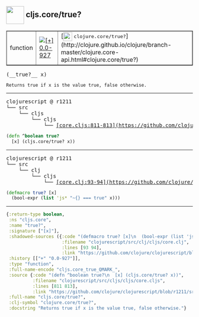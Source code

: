 ## <img width="48px" valign="middle" src="http://i.imgur.com/Hi20huC.png"> cljs.core/true?

 <table border="1">
<tr>
<td>function</td>
<td><a href="https://github.com/cljsinfo/api-refs/tree/0.0-927"><img valign="middle" alt="[+] 0.0-927" src="https://img.shields.io/badge/+-0.0--927-lightgrey.svg"></a> </td>
<td>
[<img height="24px" valign="middle" src="http://i.imgur.com/1GjPKvB.png"> <samp>clojure.core/true?</samp>](http://clojure.github.io/clojure/branch-master/clojure.core-api.html#clojure.core/true?)
</td>
</tr>
</table>

 <samp>
(__true?__ x)<br>
</samp>

```
Returns true if x is the value true, false otherwise.
```

---

 <pre>
clojurescript @ r1211
└── src
    └── cljs
        └── cljs
            └── <ins>[core.cljs:811-813](https://github.com/clojure/clojurescript/blob/r1211/src/cljs/cljs/core.cljs#L811-L813)</ins>
</pre>

```clj
(defn ^boolean true?
  [x] (cljs.core/true? x))
```


---

 <pre>
clojurescript @ r1211
└── src
    └── clj
        └── cljs
            └── <ins>[core.clj:93-94](https://github.com/clojure/clojurescript/blob/r1211/src/clj/cljs/core.clj#L93-L94)</ins>
</pre>

```clj
(defmacro true? [x]
  (bool-expr (list 'js* "~{} === true" x)))
```

---

```clj
{:return-type boolean,
 :ns "cljs.core",
 :name "true?",
 :signature ["[x]"],
 :shadowed-sources ({:code "(defmacro true? [x]\n  (bool-expr (list 'js* \"~{} === true\" x)))",
                     :filename "clojurescript/src/clj/cljs/core.clj",
                     :lines [93 94],
                     :link "https://github.com/clojure/clojurescript/blob/r1211/src/clj/cljs/core.clj#L93-L94"}),
 :history [["+" "0.0-927"]],
 :type "function",
 :full-name-encode "cljs.core_true_QMARK_",
 :source {:code "(defn ^boolean true?\n  [x] (cljs.core/true? x))",
          :filename "clojurescript/src/cljs/cljs/core.cljs",
          :lines [811 813],
          :link "https://github.com/clojure/clojurescript/blob/r1211/src/cljs/cljs/core.cljs#L811-L813"},
 :full-name "cljs.core/true?",
 :clj-symbol "clojure.core/true?",
 :docstring "Returns true if x is the value true, false otherwise."}

```
